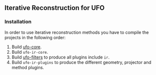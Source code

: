 ## Iterative Reconstruction for UFO

### Installation

In order to use iterative reconstruction methods you have to compile the
projects in the following order:

1. Build [ufo-core](https://github.com/ufo-kit/ufo-core).
2. Build `ufo-ir-core`.
3. Build [ufo-filters](https://github.com/ufo-kit/ufo-filters) to produce
   all plugins include `ir`.
4. Build `ufo-ir-plugins` to produce the different geometry, projector and
   method plugins.
